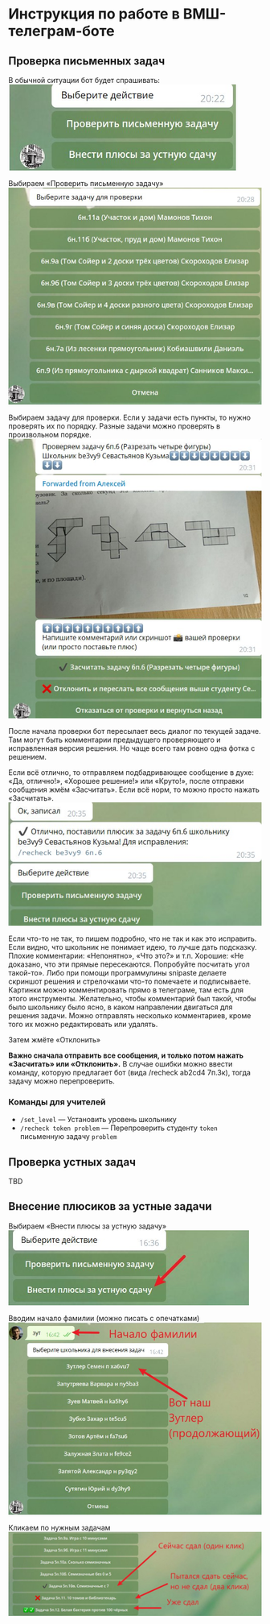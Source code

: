 # Инструкция по работе в ВМШ-телеграм-боте



## Проверка письменных задач

В обычной ситуации бот будет спрашивать:
<br>
![alt text](images/image4.png "Title")

Выбираем «Проверить письменную задачу»
<br>
![alt text](images/image3.png "Title")

Выбираем задачу для проверки.
Если у задачи есть пункты, то нужно проверять их по порядку. Разные задачи можно проверять в произвольном порядке.
<br>
![alt text](images/image6.png "Title")

После начала проверки бот пересылает весь диалог по текущей задаче. 
Там могут быть комментарии предыдущего проверяющего и исправленная версия решения. 
Но чаще всего там ровно одна фотка с решением.

Если всё отлично, то отправляем подбадривающее сообщение в духе: «Да, отлично!», «Хорошее решение!» или «Круто!», после отправки сообщения жмём «Засчитать».
Если всё норм, то можно просто нажать «Засчитать».
![alt text](images/image1.png "Title")

Если что-то не так, то пишем подробно, что не так и как это исправить. 
Если видно, что школьник не понимает идею, то лучше дать подсказку.
Плохие комментарии: «Непонятно», «Что это?» и т.п. 
Хорошие: «Не доказано, что эти прямые пересекаются. Попробуйте посчитать угол такой-то».
Либо при помощи программулины snipaste делаете скриншот решения и стрелочками что-то помечаете и подписываете. 
Картинки можно комментировать прямо в телеграме, там есть для этого инструменты.
Желательно, чтобы комментарий был такой, чтобы было школьнику было ясно, в каком направлении двигаться для решения задачи.
Можно отправлять несколько комментариев, кроме того их можно редактировать или удалять.

Затем жмёте «Отклонить»

**Важно сначала отправить все сообщения, и только потом нажать «Засчитать» или «Отклонить».**
В случае ошибки можно ввести команду, которую предлагает бот (вида /recheck ab2cd4 7п.3к), тогда задачу можно перепроверить.



### Команды для учителей
- `/set_level` — Установить уровень школьнику
- `/recheck token problem` — Перепроверить студенту `token` письменную задачу `problem`



## Проверка устных задач
TBD

## Внесение плюсиков за устные задачи
Выбираем «Внести плюсы за устную задачу»
<br>![alt text](images/image5.png "Title")

Вводим начало фамилии (можно писать с опечатками)
<br>![alt text](images/image2.png "Title")

Кликаем по нужным задачам
<br>![alt text](images/image7.png "Title")
